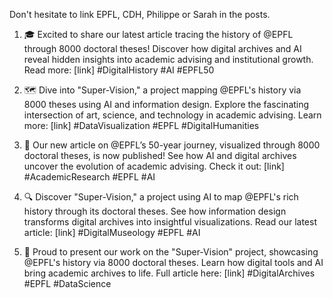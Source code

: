  Don't hesitate to link EPFL, CDH, Philippe or Sarah in the posts.



1. 🎓 Excited to share our latest article tracing the history of @EPFL through 8000 doctoral theses! Discover how digital archives and AI reveal hidden insights into academic advising and institutional growth. Read more: [link] #DigitalHistory #AI #EPFL50

2. 🗺️ Dive into "Super-Vision," a project mapping @EPFL's history via 8000 theses using AI and information design. Explore the fascinating intersection of art, science, and technology in academic advising. Learn more: [link] #DataVisualization #EPFL #DigitalHumanities

3. 🌟 Our new article on @EPFL’s 50-year journey, visualized through 8000 doctoral theses, is now published! See how AI and digital archives uncover the evolution of academic advising. Check it out: [link] #AcademicResearch #EPFL #AI

4. 🔍 Discover "Super-Vision," a project using AI to map @EPFL's rich history through its doctoral theses. See how information design transforms digital archives into insightful visualizations. Read our latest article: [link] #DigitalMuseology #EPFL #AI

5. 🎉 Proud to present our work on the "Super-Vision" project, showcasing @EPFL's history via 8000 doctoral theses. Learn how digital tools and AI bring academic archives to life. Full article here: [link] #DigitalArchives #EPFL #DataScience